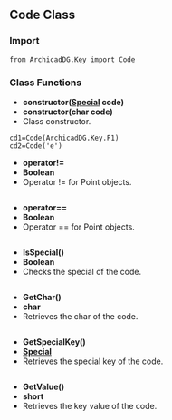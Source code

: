 ## Code Class

### Import
```
from ArchicadDG.Key import Code
``` 

### Class Functions

* **constructor([Special](Special.md) code)**
* **constructor(char code)**
* Class constructor.
```
cd1=Code(ArchicadDG.Key.F1)
cd2=Code('e')
```

* **operator!=**
* **Boolean**
* Operator != for Point objects.

```

```

* **operator==**
* **Boolean**
* Operator == for Point objects.

```

```

* **IsSpecial()**
* **Boolean**
* Checks the special of the code.
```

```


* **GetChar()**
* **char**
* Retrieves the char of the code.

```

```

* **GetSpecialKey()**
* **[Special](Special.md)**
* Retrieves the special key of the code.

```

```

* **GetValue()**
* **short**
* Retrieves the key value of the code.

```

```

